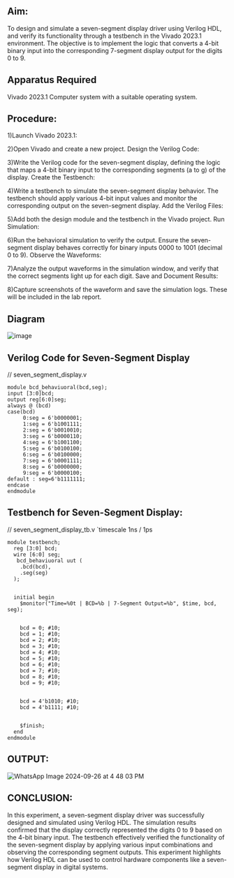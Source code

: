 ## Aim:
To design and simulate a seven-segment display driver using Verilog HDL, and verify its functionality through a testbench in the Vivado 2023.1 environment. The objective is to implement the logic that converts a 4-bit binary input into the corresponding 7-segment display output for the digits 0 to 9.

## Apparatus Required
Vivado 2023.1
Computer system with a suitable operating system.

## Procedure:

1)Launch Vivado 2023.1:

2)Open Vivado and create a new project.
Design the Verilog Code:

3)Write the Verilog code for the seven-segment display, defining the logic that maps a 4-bit binary input to the corresponding segments (a to g) of the display.
Create the Testbench:

4)Write a testbench to simulate the seven-segment display behavior. The testbench should apply various 4-bit input values and monitor the corresponding output on the seven-segment display.
Add the Verilog Files:

5)Add both the design module and the testbench in the Vivado project.
Run Simulation:

6)Run the behavioral simulation to verify the output. Ensure the seven-segment display behaves correctly for binary inputs 0000 to 1001 (decimal 0 to 9).
Observe the Waveforms:

7)Analyze the output waveforms in the simulation window, and verify that the correct segments light up for each digit.
Save and Document Results:

8)Capture screenshots of the waveform and save the simulation logs. These will be included in the lab report.

## Diagram
![image](https://github.com/user-attachments/assets/d7ecb419-906e-4e3b-9b82-f86ced4f364a)


## Verilog Code for Seven-Segment Display

// seven_segment_display.v
```
module bcd_behaviuoral(bcd,seg);
input [3:0]bcd;
output reg[6:0]seg;
always @ (bcd)
case(bcd)
     0:seg = 6'b0000001;
     1:seg = 6'b1001111;
     2:seg = 6'b0010010;
     3:seg = 6'b0000110;
     4:seg = 6'b1001100;
     5:seg = 6'b0100100;
     6:seg = 6'b0100000;
     7:seg = 6'b0001111;
     8:seg = 6'b0000000;
     9:seg = 6'b0000100;
default : seg=6'b1111111;
endcase
endmodule
```
## Testbench for Seven-Segment Display:
// seven_segment_display_tb.v
`timescale 1ns / 1ps
```
module testbench;
  reg [3:0] bcd;        
  wire [6:0] seg;
   bcd_behaviuoral uut (
    .bcd(bcd), 
    .seg(seg)
  );

  
  initial begin
    $monitor("Time=%0t | BCD=%b | 7-Segment Output=%b", $time, bcd, seg);

    
    bcd = 0; #10;
    bcd = 1; #10;
    bcd = 2; #10;
    bcd = 3; #10;
    bcd = 4; #10;
    bcd = 5; #10;
    bcd = 6; #10;
    bcd = 7; #10;
    bcd = 8; #10;
    bcd = 9; #10;

    
    bcd = 4'b1010; #10; 
    bcd = 4'b1111; #10;

    
    $finish;
  end
endmodule
```
## OUTPUT:
![WhatsApp Image 2024-09-26 at 4 48 03 PM](https://github.com/user-attachments/assets/be9e25fd-f920-4d18-b494-114ddf7cafd8)
## CONCLUSION:
In this experiment, a seven-segment display driver was successfully designed and simulated using Verilog HDL. The simulation results confirmed that the display correctly represented the digits 0 to 9 based on the 4-bit binary input. The testbench effectively verified the functionality of the seven-segment display by applying various input combinations and observing the corresponding segment outputs. This experiment highlights how Verilog HDL can be used to control hardware components like a seven-segment display in digital systems.
